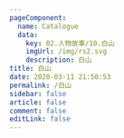 ```yaml
---
pageComponent: 
  name: Catalogue
  data: 
    key: 02.人物故事/10.白山
    imgUrl: /img/rs2.svg
    description: 白山
title: 白山
date: 2020-03-11 21:50:53
permalink: /白山
sidebar: false
article: false
comment: false
editLink: false
---
```

